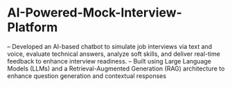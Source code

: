 # AI-Powered-Mock-Interview-Platform
– Developed an AI-based chatbot to simulate job interviews via text and voice, evaluate technical answers, analyze soft skills, and deliver real-time feedback to enhance interview readiness. – Built using Large Language Models (LLMs) and a Retrieval-Augmented Generation (RAG) architecture to enhance question generation and contextual responses
